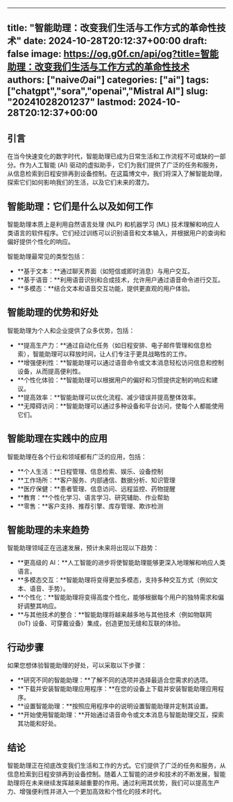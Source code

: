 
---
title: "智能助理：改变我们生活与工作方式的革命性技术"
date: 2024-10-28T20:12:37+00:00
draft: false
image: https://og.g0f.cn/api/og?title=智能助理：改变我们生活与工作方式的革命性技术
authors: ["naiveのai"]
categories: ["ai"]
tags: ["chatgpt","sora","openai","Mistral AI"]
slug: "20241028201237"
lastmod: 2024-10-28T20:12:37+00:00
---
## 引言

在当今快速变化的数字时代，智能助理已成为日常生活和工作流程不可或缺的一部分。作为人工智能 (AI) 驱动的虚拟助手，它们为我们提供了广泛的任务和服务，从信息检索到日程安排再到设备控制。在这篇博文中，我们将深入了解智能助理，探索它们如何影响我们的生活，以及它们未来的潜力。

## 智能助理：它们是什么以及如何工作

智能助理本质上是利用自然语言处理 (NLP) 和机器学习 (ML) 技术理解和响应人类语言的软件程序。它们经过训练可以识别语音和文本输入，并根据用户的查询和偏好提供个性化的响应。

智能助理最常见的类型包括：

- **基于文本：**通过聊天界面（如短信或即时消息）与用户交互。
- **基于语音：**利用语音识别和合成技术，允许用户通过语音命令进行交互。
- **多模态：**结合文本和语音交互功能，提供更直观的用户体验。

## 智能助理的优势和好处

智能助理为个人和企业提供了众多优势，包括：

- **提高生产力：**通过自动化任务（如日程安排、电子邮件管理和信息检索），智能助理可以释放时间，让人们专注于更具战略性的工作。
- **增强便利性：**智能助理可以通过语音命令或文本消息轻松访问信息和控制设备，从而提高便利性。
- **个性化体验：**智能助理可以根据用户的偏好和习惯提供定制的响应和建议。
- **提高效率：**智能助理可以优化流程、减少错误并提高整体效率。
- **无障碍访问：**智能助理可以通过多种设备和平台访问，使每个人都能使用它们。

## 智能助理在实践中的应用

智能助理在各个行业和领域都有广泛的应用，包括：

- **个人生活：**日程管理、信息检索、娱乐、设备控制
- **工作场所：**客户服务、内部通信、数据分析、知识管理
- **医疗保健：**患者管理、信息访问、远程监控、药物提醒
- **教育：**个性化学习、语言学习、研究辅助、作业帮助
- **零售：**客户支持、推荐引擎、库存管理、欺诈检测

## 智能助理的未来趋势

智能助理领域正在迅速发展，预计未来将出现以下趋势：

- **更高级的 AI：**人工智能的进步将使智能助理能够更深入地理解和响应人类语言。
- **多模态交互：**智能助理将变得更加多模态，支持多种交互方式（例如文本、语音、手势）。
- **个性化：**智能助理将变得高度个性化，能够根据每个用户的独特需求和偏好调整其响应。
- **与其他技术的整合：**智能助理将越来越多地与其他技术（例如物联网 (IoT) 设备、可穿戴设备）集成，创造更加无缝和互联的体验。

## 行动步骤

如果您想体验智能助理的好处，可以采取以下步骤：

- **研究不同的智能助理：**了解不同的选项并选择最适合您需求的选项。
- **下载并安装智能助理应用程序：**在您的设备上下载并安装智能助理应用程序。
- **设置智能助理：**按照应用程序中的说明设置智能助理并定制其设置。
- **开始使用智能助理：**开始通过语音命令或文本消息与智能助理交互，探索其功能和好处。

## 结论

智能助理正在彻底改变我们生活和工作的方式。它们提供了广泛的任务和服务，从信息检索到日程安排再到设备控制。随着人工智能的进步和技术的不断发展，智能助理将在未来继续发挥越来越重要的作用。通过利用其优势，我们可以提高生产力、增强便利性并进入一个更加高效和个性化的技术时代。